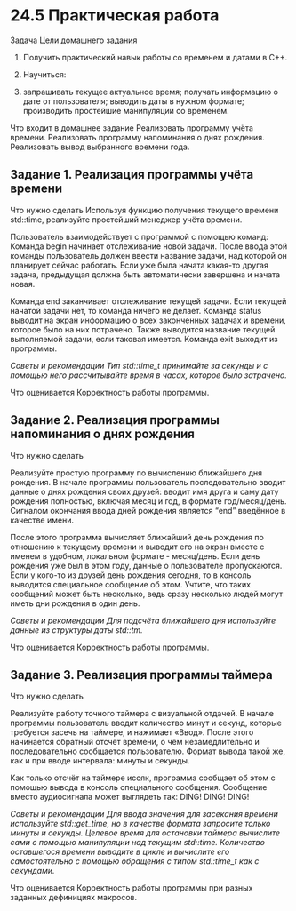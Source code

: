 # 24.5 Практическая работа

Задача
Цели домашнего задания
1. Получить практический навык работы со временем и датами в C++.
2. Научиться:

3. запрашивать текущее актуальное время;
получать информацию о дате от пользователя;
выводить даты в нужном формате;
производить простейшие манипуляции со временем.

Что входит в домашнее задание
Реализовать программу учёта времени.
Реализовать программу напоминания о днях рождения.
Реализовать вывод выбранного времени года.



## **Задание 1. Реализация программы учёта времени**

Что нужно сделать
Используя функцию получения текущего времени std::time, реализуйте простейший менеджер учёта времени.

Пользователь взаимодействует с программой с помощью команд:
Команда begin начинает отслеживание новой задачи. После ввода этой команды пользователь должен ввести 
название задачи, над которой он планирует сейчас работать. Если уже была начата какая-то другая задача,
предыдущая должна быть автоматически завершена и начата новая.

Команда end заканчивает отслеживание текущей задачи. Если текущей начатой задачи нет, то команда ничего не делает.
Команда status выводит на экран информацию о всех законченных задачах и времени, которое было на них потрачено.
Также выводится название текущей выполняемой задачи, если таковая имеется.
Команда exit выходит из программы.


_Советы и рекомендации
Тип std::time_t принимайте за секунды и с помощью него рассчитывайте время в часах, которое было затрачено._

Что оценивается
Корректность работы программы.


## **Задание 2. Реализация программы напоминания о днях рождения**

Что нужно сделать

Реализуйте простую программу по вычислению ближайшего дня рождения.
В начале программы пользователь последовательно вводит данные о днях рождения своих друзей: вводит имя друга
и саму дату рождения полностью, включая месяц и год, в формате год/месяц/день. Сигналом окончания ввода дней 
рождения является “end” введённое в качестве имени.

После этого программа вычисляет ближайший день рождения по отношению к текущему времени и выводит его на экран 
вместе с именем в удобном, локальном формате - месяц/день. Если день рождения уже был в этом году, данные о
пользователе пропускаются. Если у кого-то из друзей день рождения сегодня, то в консоль выводится специальное
сообщение об этом. Учтите, что таких сообщений может быть несколько, ведь сразу несколько людей могут иметь
дни рождения в один день.

_Советы и рекомендации
Для подсчёта ближайшего дня используйте данные из структуры даты std::tm._

Что оценивается
Корректность работы программы.


## **Задание 3. Реализация программы таймера**

Что нужно сделать

Реализуйте работу точного таймера с визуальной отдачей.
В начале программы пользователь вводит количество минут и секунд, которые требуется засечь на таймере,
и нажимает «Ввод». После этого начинается обратный отсчёт времени, о чём незамедлительно и последовательно
сообщается пользователю. Формат вывода такой же, как и при вводе интервала: минуты и секунды.

Как только отсчёт на таймере иссяк, программа сообщает об этом с помощью вывода в консоль специального сообщения.
Сообщение вместо аудиосигнала может выглядеть так: DING! DING! DING!


_Советы и рекомендации
Для ввода значения для засекания времени используйте std::get_time, но в качестве формата запросите только 
минуты и секунды. Целевое время для остановки таймера вычислите сами с помощью манипуляции над текущим std::time. 
Количество оставшегося времени выводите в цикле и вычислите его самостоятельно с помощью обращения с
типом std::time_t как с секундами._


Что оценивается
Корректность работы программы при разных заданных дефинициях макросов.
